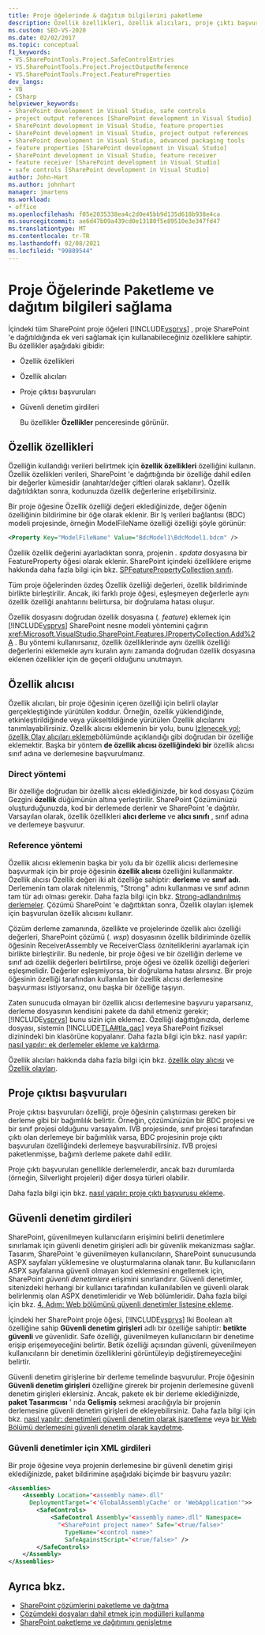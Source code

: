 ```yaml
---
title: Proje öğelerinde & dağıtım bilgilerini paketleme
description: Özellik özellikleri, özellik alıcıları, proje çıktı başvuruları ve güvenli denetim varlıklarını kullanarak SharePoint Proje Öğelerinde Paketleme ve dağıtım verileri ekleyin.
ms.custom: SEO-VS-2020
ms.date: 02/02/2017
ms.topic: conceptual
f1_keywords:
- VS.SharePointTools.Project.SafeControlEntries
- VS.SharePointTools.Project.ProjectOutputReference
- VS.SharePointTools.Project.FeatureProperties
dev_langs:
- VB
- CSharp
helpviewer_keywords:
- SharePoint development in Visual Studio, safe controls
- project output references [SharePoint development in Visual Studio]
- SharePoint development in Visual Studio, feature properties
- SharePoint development in Visual Studio, project output references
- SharePoint development in Visual Studio, advanced packaging tools
- feature properties [SharePoint development in Visual Studio]
- SharePoint development in Visual Studio, feature receiver
- feature receiver [SharePoint development in Visual Studio]
- safe controls [SharePoint development in Visual Studio]
author: John-Hart
ms.author: johnhart
manager: jmartens
ms.workload:
- office
ms.openlocfilehash: f05e2035338ea4c2d0e45bb9d135d618b938e4ca
ms.sourcegitcommit: ae6d47b09a439cd0e13180f5e89510e3e347fd47
ms.translationtype: MT
ms.contentlocale: tr-TR
ms.lasthandoff: 02/08/2021
ms.locfileid: "99889544"
---
```

# <a name="provide-packaging-and-deployment-information-in-project-items"></a>Proje Öğelerinde Paketleme ve dağıtım bilgileri sağlama
  İçindeki tüm SharePoint proje öğeleri [!INCLUDE[vsprvs](../sharepoint/includes/vsprvs-md.md)] , proje SharePoint 'e dağıtıldığında ek veri sağlamak için kullanabileceğiniz özelliklere sahiptir. Bu özellikler aşağıdaki gibidir:

- Özellik özellikleri

- Özellik alıcıları

- Proje çıktısı başvuruları

- Güvenli denetim girdileri

  Bu özellikler **Özellikler** penceresinde görünür.

## <a name="feature-properties"></a>Özellik özellikleri
 Özelliğin kullandığı verileri belirtmek için **özellik özellikleri** özelliğini kullanın. Özellik özellikleri verileri, SharePoint 'e dağıttığında bir özelliğe dahil edilen bir değerler kümesidir (anahtar/değer çiftleri olarak saklanır). Özellik dağıtıldıktan sonra, kodunuzda özellik değerlerine erişebilirsiniz.

 Bir proje öğesine Özellik özelliği değeri eklediğinizde, değer öğenin özelliğinin bildirimine bir öğe olarak eklenir. Bir Iş verileri bağlantısı (BDC) modeli projesinde, örneğin ModelFileName özelliği özelliği şöyle görünür:

```xml
<Property Key="ModelFileName" Value="BdcModel1\BdcModel1.bdcm" />
```

 Özellik özellik değerini ayarladıktan sonra, projenin *. spdata* dosyasına bir FeatureProperty öğesi olarak eklenir. SharePoint içindeki özelliklere erişme hakkında daha fazla bilgi için bkz. [SPFeaturePropertyCollection sınıfı](/previous-versions/office/sharepoint-server/ms461895(v=office.15)).

 Tüm proje öğelerinden özdeş Özellik özelliği değerleri, özellik bildiriminde birlikte birleştirilir. Ancak, iki farklı proje öğesi, eşleşmeyen değerlerle aynı özellik özelliği anahtarını belirtursa, bir doğrulama hatası oluşur.

 Özellik dosyasını doğrudan özellik dosyasına (*. feature*) eklemek için [!INCLUDE[vsprvs](../sharepoint/includes/vsprvs-md.md)] SharePoint nesne modeli yöntemini çağırın <xref:Microsoft.VisualStudio.SharePoint.Features.IPropertyCollection.Add%2A> . Bu yöntemi kullanırsanız, özellik özelliklerinde aynı özellik özelliği değerlerini eklemekle aynı kuralın aynı zamanda doğrudan özellik dosyasına eklenen özellikler için de geçerli olduğunu unutmayın.

## <a name="feature-receiver"></a>Özellik alıcısı
 Özellik alıcıları, bir proje öğesinin içeren özelliği için belirli olaylar gerçekleştiğinde yürütülen koddur. Örneğin, özellik yüklendiğinde, etkinleştirildiğinde veya yükseltildiğinde yürütülen Özellik alıcılarını tanımlayabilirsiniz. Özellik alıcısı eklemenin bir yolu, bunu [Izlenecek yol: özellik Olay alıcıları ekleme](../sharepoint/walkthrough-add-feature-event-receivers.md)bölümünde açıklandığı gibi doğrudan bir özelliğe eklemektir. Başka bir yöntem **de özellik alıcısı özelliğindeki bir** özellik alıcısı sınıf adına ve derlemesine başvurulmanız.

### <a name="direct-method"></a>Direct yöntemi
 Bir özelliğe doğrudan bir özellik alıcısı eklediğinizde, bir kod dosyası Çözüm Gezgini **özellik** düğümünün altına yerleştirilir. SharePoint Çözümünüzü oluşturduğunuzda, kod bir derlemede derlenir ve SharePoint 'e dağıtılır. Varsayılan olarak, özellik özellikleri **alıcı derleme** ve **alıcı sınıfı** , sınıf adına ve derlemeye başvurur.

### <a name="reference-method"></a>Reference yöntemi
 Özellik alıcısı eklemenin başka bir yolu da bir özellik alıcısı derlemesine başvurmak için bir proje öğesinin **özellik alıcısı** özelliğini kullanmaktır. Özellik alıcısı Özellik değeri iki alt özelliğe sahiptir: **derleme** ve **sınıf adı**. Derlemenin tam olarak nitelenmiş, "Strong" adını kullanması ve sınıf adının tam tür adı olması gerekir. Daha fazla bilgi için bkz. [Strong-adlandırılmış derlemeler](/previous-versions/dotnet/netframework-4.0/wd40t7ad(v=vs.100)). Çözümü SharePoint 'e dağıttıktan sonra, Özellik olayları işlemek için başvurulan özellik alıcısını kullanır.

 Çözüm derleme zamanında, özellikte ve projelerinde özellik alıcı özelliği değerleri, SharePoint çözümü (*. wsp*) dosyasının özellik bildiriminde özellik öğesinin ReceiverAssembly ve ReceiverClass özniteliklerini ayarlamak için birlikte birleştirilir. Bu nedenle, bir proje öğesi ve bir özelliğin derleme ve sınıf adı özellik değerleri belirtilirse, proje öğesi ve özellik özelliği değerleri eşleşmelidir. Değerler eşleşmiyorsa, bir doğrulama hatası alırsınız. Bir proje öğesinin özelliği tarafından kullanılan bir özellik alıcısı derlemesine başvurması istiyorsanız, onu başka bir özelliğe taşıyın.

 Zaten sunucuda olmayan bir özellik alıcısı derlemesine başvuru yaparsanız, derleme dosyasının kendisini pakete da dahil etmeniz gerekir; [!INCLUDE[vsprvs](../sharepoint/includes/vsprvs-md.md)] bunu sizin için eklemez. Özelliği dağıttığınızda, derleme dosyası, sistemin [!INCLUDE[TLA#tla_gac](../sharepoint/includes/tlasharptla-gac-md.md)] veya SharePoint fiziksel dizinindeki bin klasörüne kopyalanır. Daha fazla bilgi için bkz. nasıl yapılır: [nasıl yapılır: ek derlemeler ekleme ve kaldırma](../sharepoint/how-to-add-and-remove-additional-assemblies.md).

 Özellik alıcıları hakkında daha fazla bilgi için bkz. [özellik olay alıcısı](/previous-versions/office/developer/sharepoint-2007/bb862634(v=office.12)) ve [Özellik olayları](/previous-versions/office/developer/sharepoint-2010/ms469501(v=office.14)).

## <a name="project-output-references"></a>Proje çıktısı başvuruları
 Proje çıktısı başvuruları özelliği, proje öğesinin çalıştırması gereken bir derleme gibi bir bağımlılık belirtir. Örneğin, çözümünüzün bir BDC projesi ve bir sınıf projesi olduğunu varsayalım. IVB projesinde, sınıf projesi tarafından çıktı olan derlemeye bir bağımlılık varsa, BDC projesinin proje çıktı başvuruları özelliğindeki derlemeye başvurabilirsiniz. IVB projesi paketlenmişse, bağımlı derleme pakete dahil edilir.

 Proje çıktı başvuruları genellikle derlemelerdir, ancak bazı durumlarda (örneğin, Silverlight projeleri) diğer dosya türleri olabilir.

 Daha fazla bilgi için bkz. [nasıl yapılır: proje çıktı başvurusu ekleme](../sharepoint/how-to-add-a-project-output-reference.md).

## <a name="safe-control-entries"></a>Güvenli denetim girdileri
 SharePoint, güvenilmeyen kullanıcıların erişimini belirli denetimlere sınırlamak için güvenli denetim girişleri adlı bir güvenlik mekanizması sağlar. Tasarım, SharePoint 'e güvenilmeyen kullanıcıların, SharePoint sunucusunda ASPX sayfaları yüklemesine ve oluşturmalarına olanak tanır. Bu kullanıcıların ASPX sayfalarına güvenli olmayan kod eklemesini engellemek için, SharePoint *güvenli denetimlere* erişimini sınırlandırır. Güvenli denetimler, sitenizdeki herhangi bir kullanıcı tarafından kullanılabilen ve güvenli olarak belirlenmiş olan ASPX denetimleridir ve Web bölümleridir. Daha fazla bilgi için bkz. [4. Adım: Web bölümünü güvenli denetimler listesine ekleme](/previous-versions/office/developer/sharepoint-2007/ms581321(v=office.12)).

 İçindeki her SharePoint proje öğesi, [!INCLUDE[vsprvs](../sharepoint/includes/vsprvs-md.md)] Iki Boolean alt özelliğine sahip **Güvenli denetim girişleri** adlı bir özelliğe sahiptir: **betikte** **güvenli** ve güvenlidir. Safe özelliği, güvenilmeyen kullanıcıların bir denetime erişip erişemeyeceğini belirtir. Betik özelliği açısından güvenli, güvenilmeyen kullanıcıların bir denetimin özelliklerini görüntüleyip değiştiremeyeceğini belirtir.

 Güvenli denetim girişlerine bir derleme temelinde başvurulur. Proje öğesinin **Güvenli denetim girişleri** özelliğine girerek bir projenin derlemesine güvenli denetim girişleri eklersiniz. Ancak, pakete ek bir derleme eklediğinizde, **paket Tasarımcısı** ' nda **Gelişmiş** sekmesi aracılığıyla bir projenin derlemesine güvenli denetim girişleri de ekleyebilirsiniz. Daha fazla bilgi için bkz. [nasıl yapılır: denetimleri güvenli denetim olarak işaretleme](../sharepoint/how-to-mark-controls-as-safe-controls.md) veya [bir Web Bölümü derlemesini güvenli denetim olarak kaydetme](/previous-versions/office/developer/sharepoint2003/dd587360(v=office.11)).

### <a name="xml-entries-for-safe-controls"></a>Güvenli denetimler için XML girdileri
 Bir proje öğesine veya projenin derlemesine bir güvenli denetim girişi eklediğinizde, paket bildirimine aşağıdaki biçimde bir başvuru yazılır:

```xml
<Assemblies>
    <Assembly Location="<assembly name>.dll"
      DeploymentTarget="<'GlobalAssemblyCache' or 'WebApplication'">>
        <SafeControls>
            <SafeControl Assembly="<assembly name>.dll" Namespace=
              "<SharePoint project name>" Safe="<true/false>"
                TypeName="<control name>"
                SafeAgainstScript="<true/false>" />
        </SafeControls>
    </Assembly>
</Assemblies>
```

## <a name="see-also"></a>Ayrıca bkz.
- [SharePoint çözümlerini paketleme ve dağıtma](../sharepoint/packaging-and-deploying-sharepoint-solutions.md)
- [Çözümdeki dosyaları dahil etmek için modülleri kullanma](../sharepoint/using-modules-to-include-files-in-the-solution.md)
- [SharePoint paketleme ve dağıtımını genişletme](../sharepoint/extending-sharepoint-packaging-and-deployment.md)
